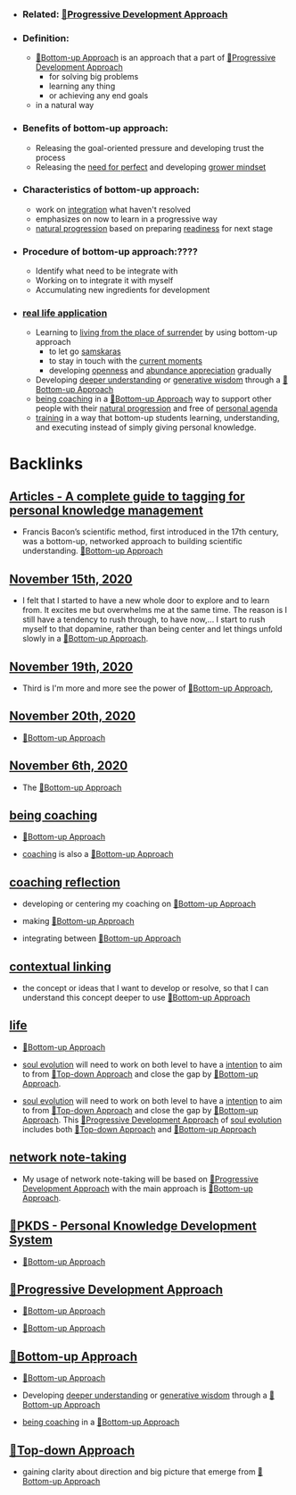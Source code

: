 - ### Related: [🌱Progressive Development Approach](<🌱Progressive Development Approach.md>)
- ### Definition:
    - [🌲Bottom-up Approach](<🌲Bottom-up Approach.md>) is an approach that a part of [🌱Progressive Development Approach](<🌱Progressive Development Approach.md>)
        - for solving big problems
        - learning any thing
        - or achieving any end goals
    - in a natural way
- ### Benefits of bottom-up approach:
    - Releasing the goal-oriented pressure and developing trust the process
    - Releasing the [need for perfect](<need for perfect.md>) and developing [grower mindset](<grower mindset.md>)
- ### Characteristics of bottom-up approach:
    - work on [integration](<integration.md>) what haven't resolved
    - emphasizes on now to learn in a progressive way
    - [natural progression](<natural progression.md>) based on preparing [readiness](<readiness.md>) for next stage
- ### Procedure of bottom-up approach:????
    - Identify what need to be integrate with
    - Working on to integrate it with myself
    - Accumulating new ingredients for development
- ### [real life application](<real life application.md>)
    - Learning to [living from the place of surrender](<living from the place of surrender.md>) by using bottom-up approach
        - to let go [samskaras](<samskaras.md>)
        - to stay in touch with the [current moments](<current moments.md>)
        - developing [openness](<openness.md>) and [abundance appreciation](<abundance appreciation.md>) gradually
    - Developing [deeper understanding](<deeper understanding.md>) or [generative wisdom](<generative wisdom.md>) through a [🌲Bottom-up Approach](<🌲Bottom-up Approach.md>)
    - [being coaching](<being coaching.md>) in a [🌲Bottom-up Approach](<🌲Bottom-up Approach.md>) way to support other people with their [natural progression](<natural progression.md>) and free of [personal agenda](<personal agenda.md>)
    - [training](<training.md>) in a way that bottom-up students learning, understanding, and executing instead of simply giving personal knowledge.

# Backlinks
## [Articles - A complete guide to tagging for personal knowledge management](<Articles - A complete guide to tagging for personal knowledge management.md>)
- Francis Bacon’s scientific method, first introduced in the 17th century, was a bottom-up, networked approach to building scientific understanding. [🌲Bottom-up Approach](<🌲Bottom-up Approach.md>)

## [November 15th, 2020](<November 15th, 2020.md>)
- I felt that I started to have a new whole door to explore and to learn from. It excites me but overwhelms me at the same time. The reason is I still have a tendency to rush through, to have now,... I start to rush myself to that dopamine, rather than being center and let things unfold slowly in a [🌲Bottom-up Approach](<🌲Bottom-up Approach.md>).

## [November 19th, 2020](<November 19th, 2020.md>)
- Third is I'm more and more see the power of [🌲Bottom-up Approach](<🌲Bottom-up Approach.md>),

## [November 20th, 2020](<November 20th, 2020.md>)
- [🌲Bottom-up Approach](<🌲Bottom-up Approach.md>)

## [November 6th, 2020](<November 6th, 2020.md>)
- The [🌲Bottom-up Approach](<🌲Bottom-up Approach.md>)

## [being coaching](<being coaching.md>)
- [🌲Bottom-up Approach](<🌲Bottom-up Approach.md>)

- [coaching](<coaching.md>) is also a [🌲Bottom-up Approach](<🌲Bottom-up Approach.md>)

## [coaching reflection](<coaching reflection.md>)
- developing or centering my coaching on [🌲Bottom-up Approach](<🌲Bottom-up Approach.md>)

- making [🌲Bottom-up Approach](<🌲Bottom-up Approach.md>)

- integrating between [🌲Bottom-up Approach](<🌲Bottom-up Approach.md>)

## [contextual linking](<contextual linking.md>)
- the concept or ideas that I want to develop or resolve, so that I can understand this concept deeper to use [🌲Bottom-up Approach](<🌲Bottom-up Approach.md>)

## [life](<life.md>)
- [🌲Bottom-up Approach](<🌲Bottom-up Approach.md>)

- [soul evolution](<soul evolution.md>) will need to work on both level to have a [intention](<intention.md>) to aim to from [🌲Top-down Approach](<🌲Top-down Approach.md>) and close the gap by [🌲Bottom-up Approach](<🌲Bottom-up Approach.md>).

- [soul evolution](<soul evolution.md>) will need to work on both level to have a [intention](<intention.md>) to aim to from [🌲Top-down Approach](<🌲Top-down Approach.md>) and close the gap by [🌲Bottom-up Approach](<🌲Bottom-up Approach.md>). This [🌱Progressive Development Approach](<🌱Progressive Development Approach.md>) of [soul evolution](<soul evolution.md>) includes both [🌲Top-down Approach](<🌲Top-down Approach.md>) and [🌲Bottom-up Approach](<🌲Bottom-up Approach.md>)

## [network note-taking](<network note-taking.md>)
- My usage of network note-taking will be based on [🌱Progressive Development Approach](<🌱Progressive Development Approach.md>) with the main approach is [🌲Bottom-up Approach](<🌲Bottom-up Approach.md>).

## [🌱PKDS - Personal Knowledge Development System ](<🌱PKDS - Personal Knowledge Development System .md>)
- [🌲Bottom-up Approach](<🌲Bottom-up Approach.md>)

## [🌱Progressive Development Approach](<🌱Progressive Development Approach.md>)
- [🌲Bottom-up Approach](<🌲Bottom-up Approach.md>)

-  [🌲Bottom-up Approach](<🌲Bottom-up Approach.md>)

## [🌲Bottom-up Approach](<🌲Bottom-up Approach.md>)
- [🌲Bottom-up Approach](<🌲Bottom-up Approach.md>)

- Developing [deeper understanding](<deeper understanding.md>) or [generative wisdom](<generative wisdom.md>) through a [🌲Bottom-up Approach](<🌲Bottom-up Approach.md>)

- [being coaching](<being coaching.md>) in a [🌲Bottom-up Approach](<🌲Bottom-up Approach.md>)

## [🌲Top-down Approach](<🌲Top-down Approach.md>)
- gaining clarity about direction and big picture that emerge from [🌲Bottom-up Approach](<🌲Bottom-up Approach.md>)

